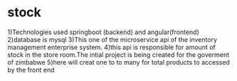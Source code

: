 # stock
1)Technologies used springboot  (backend) and angular(frontend)
2)database is mysql
3)This one of the microservice api of the inventory management enterprise system.
4)this api is responsible for amount of stock in the store room.The intial project is being created for the goverment of zimbabwe
5)here  will creat  one to to many  for total products to accessed by the front end
